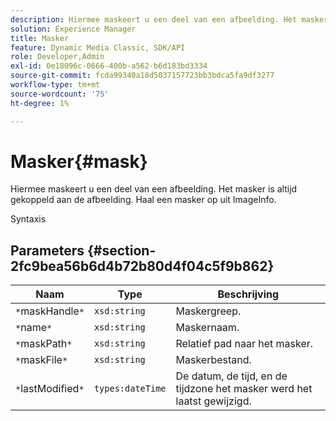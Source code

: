 ```yaml
---
description: Hiermee maskeert u een deel van een afbeelding. Het masker is altijd gekoppeld aan de afbeelding. Haal een masker op uit ImageInfo.
solution: Experience Manager
title: Masker
feature: Dynamic Media Classic, SDK/API
role: Developer,Admin
exl-id: 0e18096c-0666-400b-a562-b6d183bd3334
source-git-commit: fcda99340a18d5037157723bb3bdca5fa9df3277
workflow-type: tm+mt
source-wordcount: '75'
ht-degree: 1%

---
```


# Masker{#mask}

Hiermee maskeert u een deel van een afbeelding. Het masker is altijd gekoppeld aan de afbeelding. Haal een masker op uit ImageInfo.

Syntaxis

## Parameters {#section-2fc9bea56b6d4b72b80d4f04c5f9b862}

| Naam | Type | Beschrijving |
|---|---|---|
| `*`maskHandle`*` | `xsd:string` | Maskergreep. |
| `*`name`*` | `xsd:string` | Maskernaam. |
| `*`maskPath`*` | `xsd:string` | Relatief pad naar het masker. |
| `*`maskFile`*` | `xsd:string` | Maskerbestand. |
| `*`lastModified`*` | `types:dateTime` | De datum, de tijd, en de tijdzone het masker werd het laatst gewijzigd. |
